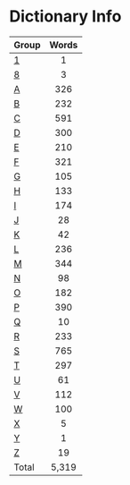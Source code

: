 ﻿Dictionary Info
=======


|Group|Words|
|-----|:------:|
|[1](1.json)|1|
|[8](8.json)|3|
|[A](A.json)|326|
|[B](B.json)|232|
|[C](C.json)|591|
|[D](D.json)|300|
|[E](E.json)|210|
|[F](F.json)|321|
|[G](G.json)|105|
|[H](H.json)|133|
|[I](I.json)|174|
|[J](J.json)|28|
|[K](K.json)|42|
|[L](L.json)|236|
|[M](M.json)|344|
|[N](N.json)|98|
|[O](O.json)|182|
|[P](P.json)|390|
|[Q](Q.json)|10|
|[R](R.json)|233|
|[S](S.json)|765|
|[T](T.json)|297|
|[U](U.json)|61|
|[V](V.json)|112|
|[W](W.json)|100|
|[X](X.json)|5|
|[Y](Y.json)|1|
|[Z](Z.json)|19|
|Total|5,319|
